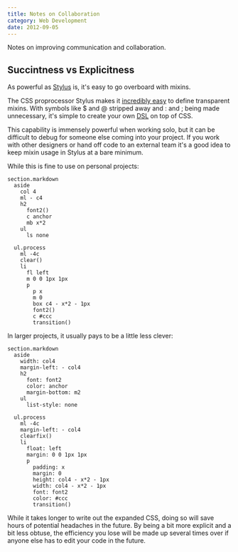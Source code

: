 ```yaml
---
title: Notes on Collaboration
category: Web Development
date: 2012-09-05
---
```


Notes on improving communication and collaboration.

## Succintness vs Explicitness

As powerful as [Stylus](http://learnboost.github.com/stylus/) is, it's easy to go overboard with mixins.

The CSS proprocessor Stylus makes it [incredibly easy](http://nylira.com/stylus-the-revolutionary-successor-to-css/) to define transparent mixins. With symbols like $ and @ stripped away and : and ; being made unnecessary, it's simple to create your own [DSL](http://en.wikipedia.org/wiki/Domain-specific_language) on top of CSS.

This capability is immensely powerful when working solo, but it can be difficult to debug for someone else coming into your project. If you work with other designers or hand off code to an external team it's a good idea to keep mixin usage in Stylus at a bare minimum.

While this is fine to use on personal projects:

    section.markdown
      aside
        col 4
        ml - c4
        h2
          font2()
          c anchor
          mb x*2
        ul
          ls none

      ul.process
        ml -4c
        clear()
        li
          fl left
          m 0 0 1px 1px
          p
            p x
            m 0
            box c4 - x*2 - 1px
            font2()
            c #ccc
            transition()

In larger projects, it usually pays to be a little less clever:

    section.markdown
      aside
        width: col4
        margin-left: - col4
        h2
          font: font2
          color: anchor
          margin-bottom: m2
        ul
          list-style: none

      ul.process
        ml -4c
        margin-left: - col4
        clearfix()
        li
          float: left
          margin: 0 0 1px 1px
          p
            padding: x
            margin: 0
            height: col4 - x*2 - 1px
            width: col4 - x*2 - 1px
            font: font2
            color: #ccc
            transition()

While it takes longer to write out the expanded CSS, doing so will save hours of potential headaches in the future. By being a bit more explicit and a bit less obtuse, the efficiency you lose will be made up several times over if anyone else has to edit your code in the future.
